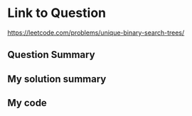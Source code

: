 # Link to Question
https://leetcode.com/problems/unique-binary-search-trees/

## Question Summary

## My solution summary

## My code

